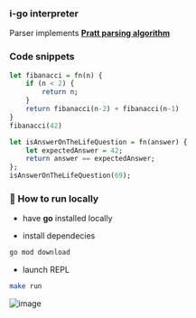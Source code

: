 ### i-go interpreter

Parser implements [**Pratt parsing algorithm**](https://journal.stuffwithstuff.com/2011/03/19/pratt-parsers-expression-parsing-made-easy/)

### Code snippets

```haskell
let fibanacci = fn(n) {
    if (n < 2) {
        return n;
    }
    return fibanacci(n-2) + fibanacci(n-1)
}
fibanacci(42)
```

```haskell
let isAnswerOnTheLifeQuestion = fn(answer) { 
    let expectedAnswer = 42;
    return answer == expectedAnswer;
};
isAnswerOnTheLifeQuestion(69);
```

### 🚀 How to run locally

- have **go** installed locally

- install dependecies

```bash
go mod download
```

- launch REPL

```bash
make run
```
![image](https://github.com/vdchnsk/i-go/assets/64404596/e71e4366-4ea4-4e6a-8a09-8464bd16db43)
